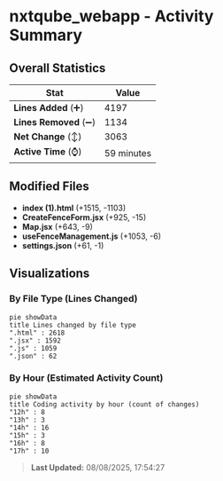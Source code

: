 # nxtqube_webapp - Activity Summary 

## Overall Statistics

| Stat                   | Value                                                             |
| ---------------------- | ----------------------------------------------------------------- |
| **Lines Added** (➕)   | 4197                                          |
| **Lines Removed** (➖) | 1134                                        |
| **Net Change** (↕)    | 3063                |
| **Active Time** (⌚)   | 59 minutes |


## Modified Files
- **index (1).html** (+1515, -1103)
- **CreateFenceForm.jsx** (+925, -15)
- **Map.jsx** (+643, -9)
- **useFenceManagement.js** (+1053, -6)
- **settings.json** (+61, -1)

## Visualizations

### By File Type (Lines Changed)

```mermaid
pie showData
title Lines changed by file type
".html" : 2618
".jsx" : 1592
".js" : 1059
".json" : 62
```

### By Hour (Estimated Activity Count)

```mermaid
pie showData
title Coding activity by hour (count of changes)
"12h" : 8
"13h" : 3
"14h" : 16
"15h" : 3
"16h" : 8
"17h" : 10
```


> **Last Updated:** 08/08/2025, 17:54:27